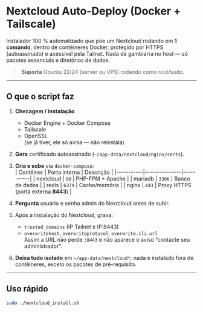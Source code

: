 # Nextcloud Auto-Deploy (Docker + Tailscale)

Instalador 100 % automatizado que põe um Nextcloud rodando em **1 comando**, dentro
de contêineres Docker, protegido por HTTPS (autoassinado) e acessível pela
Tailnet. Nada de gambiarra no host — só pacotes essenciais e diretórios de dados.

> **Suporta** Ubuntu 22/24 (server ou VPS) rodando como root/sudo.

---

## O que o script faz

1. **Checagem / instalação**
   - Docker Engine + Docker Compose  
   - Tailscale  
   - OpenSSL  
   (se já tiver, ele só avisa — não reinstala)

2. **Gera** certificado autoassinado (`~/app-data/nextcloud/nginx/certs`).

3. **Cria e sobe** via `docker-compose`:  
   | Contêiner | Porta interna | Descrição |
   |-----------|---------------|-----------|
   | nextcloud | `80`          | PHP-FPM + Apache |
   | mariadb   | `3306`        | Banco de dados |
   | redis     | `6379`        | Cache/memória |
   | nginx     | `443`         | Proxy HTTPS (porta externa **8443**) |

4. **Pergunta** usuário e senha admin do Nextcloud antes de subir.

5. Após a instalação do Nextcloud, grava:  
   - `trusted_domains` (IP Tailnet e IP:8443)  
   - `overwritehost`, `overwriteprotocol`, `overwrite.cli.url`  
   Assim a URL não perde `:8443` e não aparece o aviso “contacte seu administrador”.

6. **Deixa tudo isolado** em `~/app-data/nextcloud*`; nada é instalado fora de
   contêineres, exceto os pacotes de pré-requisito.

---

## Uso rápido

```bash
sudo ./nextcloud_install.sh

